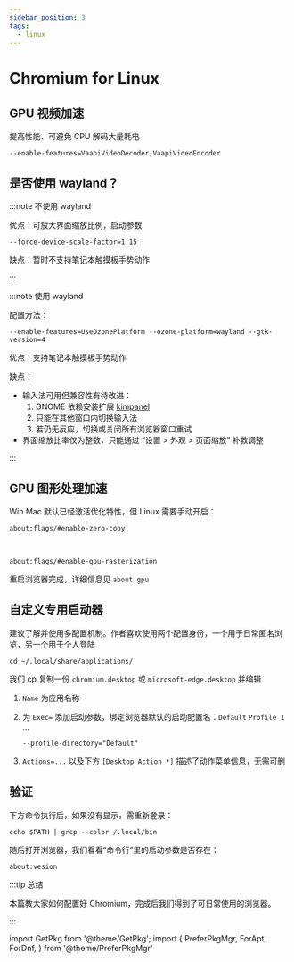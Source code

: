 ```yaml
---
sidebar_position: 3
tags:
  - linux
---
```


# Chromium for Linux

## GPU 视频加速

提高性能、可避免 CPU 解码大量耗电

    --enable-features=VaapiVideoDecoder,VaapiVideoEncoder

## 是否使用 wayland？

:::note 不使用 wayland

优点：可放大界面缩放比例，启动参数

    --force-device-scale-factor=1.15

缺点：暂时不支持笔记本触摸板手势动作

:::

:::note 使用 wayland

配置方法：

    --enable-features=UseOzonePlatform --ozone-platform=wayland --gtk-version=4

优点：支持笔记本触摸板手势动作

缺点：

- 输入法可用但兼容性有待改进：
  1. GNOME 依赖安装扩展 [kimpanel](https://extensions.gnome.org/extension/261/kimpanel/)
  2. 只能在其他窗口内切换输入法
  3. 若仍无反应，切换或关闭所有浏览器窗口重试
- 界面缩放比率仅为整数，只能通过 “设置 > 外观 > 页面缩放” 补救调整

:::

## GPU 图形处理加速

Win Mac 默认已经激活优化特性，但 Linux 需要手动开启：

    about:flags/#enable-zero-copy

&nbsp;

    about:flags/#enable-gpu-rasterization

重启浏览器完成，详细信息见 `about:gpu`

## 自定义专用启动器

建议了解并使用多配置机制。作者喜欢使用两个配置身份，一个用于日常匿名浏览，另一个用于个人登陆

    cd ~/.local/share/applications/

我们 cp 复制一份 `chromium.desktop` 或 `microsoft-edge.desktop` 并编辑

1. `Name` 为应用名称
2. 为 `Exec=` 添加启动参数，绑定浏览器默认的启动配置名：`Default` `Profile 1` ...

   ```
   --profile-directory="Default"
   ```

3. `Actions=...` 以及下方 `[Desktop Action *]` 描述了动作菜单信息，无需可删

## 验证

下方命令执行后，如果没有显示，需重新登录：

    echo $PATH | grep --color /.local/bin

随后打开浏览器，我们看看“命令行”里的启动参数是否存在：

    about:vesion

:::tip 总结

本篇教大家如何配置好 Chromium，完成后我们得到了可日常使用的浏览器。

:::

import GetPkg from '@theme/GetPkg';
import {
PreferPkgMgr,
ForApt,
ForDnf,
} from '@theme/PreferPkgMgr'

